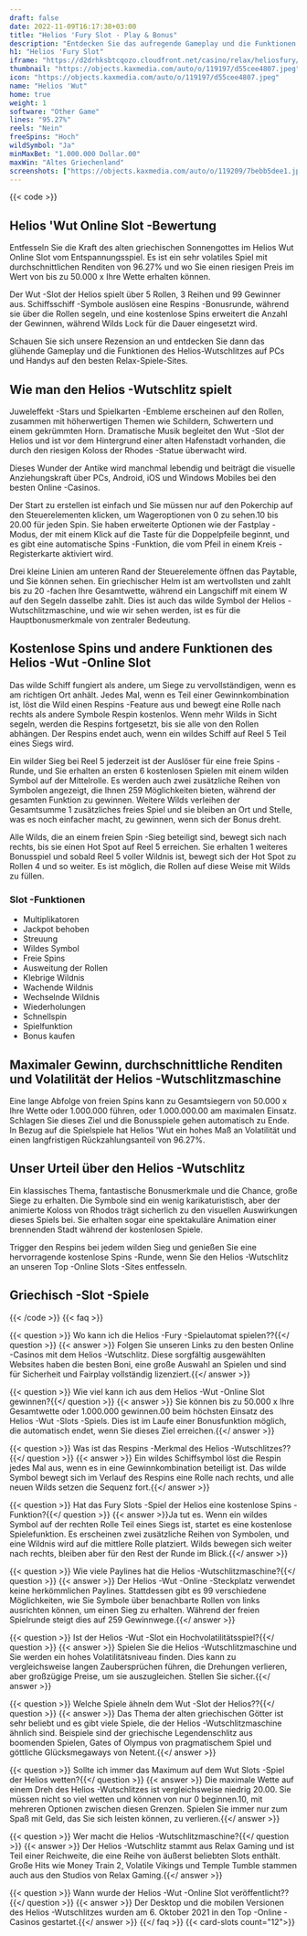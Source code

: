 ```yaml
---
draft: false
date: 2022-11-09T16:17:38+03:00
title: "Helios 'Fury Slot - Play & Bonus"
description: "Entdecken Sie das aufregende Gameplay und die Funktionen des Helios -Wut -Online Slot in unserer vollständigen Bewertung. Wir zeigen auch, wo wir es mit dem besten Casino -Bonus spielen können."
h1: "Helios 'Fury Slot"
iframe: "https://d2drhksbtcqozo.cloudfront.net/casino/relax/heliosfury/?moneymode=fun"
thumbnail: "https://objects.kaxmedia.com/auto/o/119197/d55cee4807.jpeg"
icon: "https://objects.kaxmedia.com/auto/o/119197/d55cee4807.jpeg"
name: "Helios 'Wut"
home: true
weight: 1
software: "Other Game"
lines: "95.27%"
reels: "Nein"
freeSpins: "Hoch"
wildSymbol: "Ja"
minMaxBet: "1.000.000 Dollar.00"
maxWin: "Altes Griechenland"
screenshots: ["https://objects.kaxmedia.com/auto/o/119209/7bebb5dee1.jpeg"]
---
```


{{< code >}}<h2>Helios 'Wut Online Slot -Bewertung</h2><p>Entfesseln Sie die Kraft des alten griechischen Sonnengottes im Helios Wut Online Slot vom Entspannungsspiel. Es ist ein sehr volatiles Spiel mit durchschnittlichen Renditen von 96.27% und wo Sie einen riesigen Preis im Wert von bis zu 50.000 x Ihre Wette erhalten können.</p><p>Der Wut -Slot der Helios spielt über 5 Rollen, 3 Reihen und 99 Gewinner aus. Schiffsschiff -Symbole auslösen eine Respins -Bonusrunde, während sie über die Rollen segeln, und eine kostenlose Spins erweitert die Anzahl der Gewinnen, während Wilds Lock für die Dauer eingesetzt wird.</p><p>Schauen Sie sich unsere Rezension an und entdecken Sie dann das glühende Gameplay und die Funktionen des Helios-Wutschlitzes auf PCs und Handys auf den besten Relax-Spiele-Sites.</p><h2>Wie man den Helios -Wutschlitz spielt</h2><p>Juweleffekt -Stars und Spielkarten -Embleme erscheinen auf den Rollen, zusammen mit höherwertigen Themen wie Schildern, Schwertern und einem gekrümmten Horn. Dramatische Musik begleitet den Wut -Slot der Helios und ist vor dem Hintergrund einer alten Hafenstadt vorhanden, die durch den riesigen Koloss der Rhodes -Statue überwacht wird.</p><p>Dieses Wunder der Antike wird manchmal lebendig und beiträgt die visuelle Anziehungskraft über PCs, Android, iOS und Windows Mobiles bei den besten Online -Casinos.</p><p>Der Start zu erstellen ist einfach und Sie müssen nur auf den Pokerchip auf den Steuerelementen klicken, um Wageroptionen von 0 zu sehen.10 bis 20.00 für jeden Spin. Sie haben erweiterte Optionen wie der Fastplay -Modus, der mit einem Klick auf die Taste für die Doppelpfeile beginnt, und es gibt eine automatische Spins -Funktion, die vom Pfeil in einem Kreis -Registerkarte aktiviert wird.</p><p>Drei kleine Linien am unteren Rand der Steuerelemente öffnen das Paytable, und Sie können sehen. Ein griechischer Helm ist am wertvollsten und zahlt bis zu 20 -fachen Ihre Gesamtwette, während ein Langschiff mit einem W auf den Segeln dasselbe zahlt. Dies ist auch das wilde Symbol der Helios -Wutschlitzmaschine, und wie wir sehen werden, ist es für die Hauptbonusmerkmale von zentraler Bedeutung.</p><h2>Kostenlose Spins und andere Funktionen des Helios -Wut -Online Slot</h2><p>Das wilde Schiff fungiert als andere, um Siege zu vervollständigen, wenn es am richtigen Ort anhält. Jedes Mal, wenn es Teil einer Gewinnkombination ist, löst die Wild einen Respins -Feature aus und bewegt eine Rolle nach rechts als andere Symbole Respin kostenlos. Wenn mehr Wilds in Sicht segeln, werden die Respins fortgesetzt, bis sie alle von den Rollen abhängen. Der Respins endet auch, wenn ein wildes Schiff auf Reel 5 Teil eines Siegs wird.</p><p>Ein wilder Sieg bei Reel 5 jederzeit ist der Auslöser für eine freie Spins -Runde, und Sie erhalten an ersten 6 kostenlosen Spielen mit einem wilden Symbol auf der Mittelrolle. Es werden auch zwei zusätzliche Reihen von Symbolen angezeigt, die Ihnen 259 Möglichkeiten bieten, während der gesamten Funktion zu gewinnen. Weitere Wilds verleihen der Gesamtsumme 1 zusätzliches freies Spiel und sie bleiben an Ort und Stelle, was es noch einfacher macht, zu gewinnen, wenn sich der Bonus dreht.</p><p>Alle Wilds, die an einem freien Spin -Sieg beteiligt sind, bewegt sich nach rechts, bis sie einen Hot Spot auf Reel 5 erreichen. Sie erhalten 1 weiteres Bonusspiel und sobald Reel 5 voller Wildnis ist, bewegt sich der Hot Spot zu Rollen 4 und so weiter. Es ist möglich, die Rollen auf diese Weise mit Wilds zu füllen.</p><h3>
Slot -Funktionen</h3><ul>
<li></span>
Multiplikatoren</li>
<li></span>
Jackpot behoben</li>
<li></span>
Streuung</li>
<li></span>
Wildes Symbol</li>
<li></span>
Freie Spins</li>
<li></span>
Ausweitung der Rollen</li>
<li></span>
Klebrige Wildnis</li>
<li></span>
Wachende Wildnis</li>
<li></span>
Wechselnde Wildnis</li>
<li></span>
Wiederholungen</li>
<li></span>
Schnellspin</li>
<li></span>
Spielfunktion</li>
<li></span>
Bonus kaufen</li></ul><h2>Maximaler Gewinn, durchschnittliche Renditen und Volatilität der Helios -Wutschlitzmaschine</h2><p>Eine lange Abfolge von freien Spins kann zu Gesamtsiegern von 50.000 x Ihre Wette oder 1.000.000 führen, oder 1.000.000.00 am maximalen Einsatz. Schlagen Sie dieses Ziel und die Bonusspiele gehen automatisch zu Ende. In Bezug auf die Spielspiele hat Helios 'Wut ein hohes Maß an Volatilität und einen langfristigen Rückzahlungsanteil von 96.27%.</p><h2>Unser Urteil über den Helios -Wutschlitz</h2><p>Ein klassisches Thema, fantastische Bonusmerkmale und die Chance, große Siege zu erhalten. Die Symbole sind ein wenig karikaturistisch, aber der animierte Koloss von Rhodos trägt sicherlich zu den visuellen Auswirkungen dieses Spiels bei. Sie erhalten sogar eine spektakuläre Animation einer brennenden Stadt während der kostenlosen Spiele.</p><p>Trigger den Respins bei jedem wilden Sieg und genießen Sie eine hervorragende kostenlose Spins -Runde, wenn Sie den Helios -Wutschlitz an unseren Top -Online Slots -Sites entfesseln.</p><h2>Griechisch -Slot -Spiele</h2>
{{< /code >}}
{{< faq >}}

{{< question >}} Wo kann ich die Helios -Fury -Spielautomat spielen??{{</ question >}}
{{< answer >}} Folgen Sie unseren Links zu den besten Online -Casinos mit dem Helios -Wutschlitz. Diese sorgfältig ausgewählten Websites haben die besten Boni, eine große Auswahl an Spielen und sind für Sicherheit und Fairplay vollständig lizenziert.{{</ answer >}}

{{< question >}} Wie viel kann ich aus dem Helios -Wut -Online Slot gewinnen?{{</ question >}}
{{< answer >}} Sie können bis zu 50.000 x Ihre Gesamtwette oder 1.000.000 gewinnen.00 beim höchsten Einsatz des Helios -Wut -Slots -Spiels. Dies ist im Laufe einer Bonusfunktion möglich, die automatisch endet, wenn Sie dieses Ziel erreichen.{{</ answer >}}

{{< question >}} Was ist das Respins -Merkmal des Helios -Wutschlitzes??{{</ question >}}
{{< answer >}} Ein wildes Schiffsymbol löst die Respin jedes Mal aus, wenn es in eine Gewinnkombination beteiligt ist. Das wilde Symbol bewegt sich im Verlauf des Respins eine Rolle nach rechts, und alle neuen Wilds setzen die Sequenz fort.{{</ answer >}}

{{< question >}} Hat das Fury Slots -Spiel der Helios eine kostenlose Spins -Funktion?{{</ question >}}
{{< answer >}}Ja tut es. Wenn ein wildes Symbol auf der rechten Rolle Teil eines Siegs ist, startet es eine kostenlose Spielefunktion. Es erscheinen zwei zusätzliche Reihen von Symbolen, und eine Wildnis wird auf die mittlere Rolle platziert. Wilds bewegen sich weiter nach rechts, bleiben aber für den Rest der Runde im Blick.{{</ answer >}}

{{< question >}} Wie viele Paylines hat die Helios -Wutschlitzmaschine?{{</ question >}}
{{< answer >}} Der Helios -Wut -Online -Steckplatz verwendet keine herkömmlichen Paylines. Stattdessen gibt es 99 verschiedene Möglichkeiten, wie Sie Symbole über benachbarte Rollen von links ausrichten können, um einen Sieg zu erhalten. Während der freien Spielrunde steigt dies auf 259 Gewinnwege.{{</ answer >}}

{{< question >}} Ist der Helios -Wut -Slot ein Hochvolatilitätsspiel?{{</ question >}}
{{< answer >}} Spielen Sie die Helios -Wutschlitzmaschine und Sie werden ein hohes Volatilitätsniveau finden. Dies kann zu vergleichsweise langen Zaubersprüchen führen, die Drehungen verlieren, aber großzügige Preise, um sie auszugleichen. Stellen Sie sicher.{{</ answer >}}

{{< question >}} Welche Spiele ähneln dem Wut -Slot der Helios??{{</ question >}}
{{< answer >}} Das Thema der alten griechischen Götter ist sehr beliebt und es gibt viele Spiele, die der Helios -Wutschlitzmaschine ähnlich sind. Beispiele sind der griechische Legendenschlitz aus boomenden Spielen, Gates of Olympus von pragmatischem Spiel und göttliche Glücksmegaways von Netent.{{</ answer >}}

{{< question >}} Sollte ich immer das Maximum auf dem Wut Slots -Spiel der Helios wetten?{{</ question >}}
{{< answer >}} Die maximale Wette auf einem Dreh des Helios -Wutschlitzes ist vergleichsweise niedrig 20.00. Sie müssen nicht so viel wetten und können von nur 0 beginnen.10, mit mehreren Optionen zwischen diesen Grenzen. Spielen Sie immer nur zum Spaß mit Geld, das Sie sich leisten können, zu verlieren.{{</ answer >}}

{{< question >}} Wer macht die Helios -Wutschlitzmaschine?{{</ question >}}
{{< answer >}} Der Helios -Wutschlitz stammt aus Relax Gaming und ist Teil einer Reichweite, die eine Reihe von äußerst beliebten Slots enthält. Große Hits wie Money Train 2, Volatile Vikings und Temple Tumble stammen auch aus den Studios von Relax Gaming.{{</ answer >}}

{{< question >}} Wann wurde der Helios -Wut -Online Slot veröffentlicht??{{</ question >}}
{{< answer >}} Der Desktop und die mobilen Versionen des Helios -Wutschlitzes wurden am 6. Oktober 2021 in den Top -Online -Casinos gestartet.{{</ answer >}}
{{</ faq >}}
{{< card-slots count="12">}}